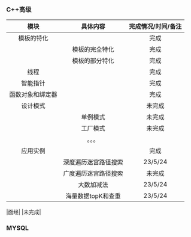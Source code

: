 ### C++高级
|模块|具体内容|完成情况/时间/备注|
|  :-: | :-:  | :-:| 
|模板的特化|  | 完成|
| |模板的完全特化|完成|
| |模板的部分特化|完成|
|线程| |完成|
|智能指针| |完成|
|函数对象和绑定器| |完成|
|设计模式| |未完成|
| |单例模式|未完成|
| |工厂模式|未完成|
| |。。。| |
|应用实例| |完成|
| |深度遍历迷宫路径搜索|23/5/24|
| |广度遍历迷宫路径搜索|未完成|
| |大数加减法|23/5/24|
| |海量数据topK和查重|23/5/24|

|面经| |未完成|

### MYSQL


